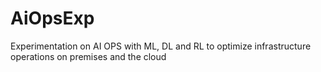 # AiOpsExp
Experimentation on AI OPS with ML, DL and RL to optimize infrastructure operations on premises and the cloud
